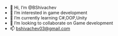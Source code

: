 - 👋 Hi, I’m @BShivachev
- 👀 I’m interested in game development
- 🌱 I’m currently learning C#,OOP,Unity
- 💞️ I’m looking to collaborate on Game development
- 📫 bshivachev03@gmail.com

<!---
BShivachev/BShivachev is a ✨ special ✨ repository because its `README.md` (this file) appears on your GitHub profile.
You can click the Preview link to take a look at your changes.
--->
